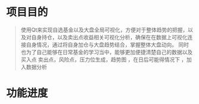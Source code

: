 # 项目目的
> 使用Qt来实现自选基金以及大盘全局可视化，方便对于整体趋势的把握，以及对自身持仓，以及卖出点收益相关可视化分析，确保在在数据上可视化连接自身情况，通过将自身加仓与大盘趋势结合，掌握整体大盘动向。
> 同时也为了自己能够在日常基金的学习当中，能够更加便捷清楚自己的数据以及 买入点 卖出点，风险点，压力位生成，趋势图 ，在日后可能得情况下 ，加入数据分析

# 功能进度


